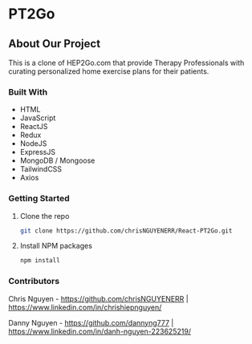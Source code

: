 # PT2Go


## About Our Project

This is a clone of HEP2Go.com that provide Therapy Professionals with curating personalized home exercise plans for their patients.

### Built With

* HTML
* JavaScript
* ReactJS
* Redux
* NodeJS
* ExpressJS
* MongoDB / Mongoose
* TailwindCSS
* Axios

### Getting Started

1. Clone the repo
   ```sh
   git clone https://github.com/chrisNGUYENERR/React-PT2Go.git
   ```
2. Install NPM packages
   ```sh
   npm install

### Contributors

Chris Nguyen - https://github.com/chrisNGUYENERR | https://www.linkedin.com/in/chrishiepnguyen/

Danny Nguyen - https://github.com/dannyng777 | https://www.linkedin.com/in/danh-nguyen-223625219/

